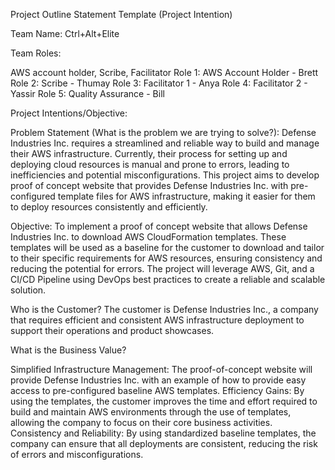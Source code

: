Project Outline Statement Template (Project Intention)

Team Name: Ctrl+Alt+Elite

Team Roles:

AWS account holder, Scribe, Facilitator
Role 1: AWS Account Holder - Brett
Role 2: Scribe - Thumay
Role 3: Facilitator 1 - Anya
Role 4: Facilitator 2 - Yassir
Role 5: Quality Assurance - Bill

Project Intentions/Objective:

Problem Statement (What is the problem we are trying to solve?):  Defense Industries Inc. requires a streamlined and reliable way to  build and manage their AWS infrastructure. Currently, their process for  setting up and deploying cloud resources is manual and prone to errors,  leading to inefficiencies and potential misconfigurations. This project  aims to develop proof of concept website that provides Defense  Industries Inc. with pre-configured template files for AWS  infrastructure, making it easier for them to deploy resources  consistently and efficiently.

Objective:  To implement a proof of concept website that allows Defense Industries  Inc. to download AWS CloudFormation templates. These templates will be  used as a baseline for the customer to download and tailor to their  specific requirements for AWS resources, ensuring consistency and  reducing the potential for errors. The project will leverage AWS, Git,  and a CI/CD Pipeline using DevOps best practices to create a reliable  and scalable solution.

Who is the Customer? The customer is Defense Industries Inc.,  a company that requires efficient and consistent AWS infrastructure  deployment to support their operations and product showcases.

What is the Business Value?

Simplified Infrastructure Management:  The proof-of-concept website will provide Defense Industries Inc. with an example of how to provide easy access to pre-configured baseline AWS  templates.
Efficiency Gains: By using the  templates, the customer improves the time and effort required to build  and maintain AWS environments through the use of templates, allowing the  company to focus on their core business activities.
Consistency and Reliability:  By using standardized baseline templates, the company can ensure that  all deployments are consistent, reducing the risk of errors and  misconfigurations.
